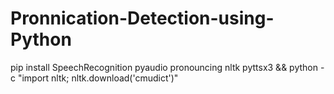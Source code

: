 # Pronnication-Detection-using-Python
pip install SpeechRecognition pyaudio pronouncing nltk pyttsx3 &amp;&amp; python -c "import nltk; nltk.download('cmudict')"
